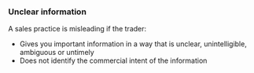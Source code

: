 ###  Unclear information

A sales practice is misleading if the trader:

  * Gives you important information in a way that is unclear, unintelligible, ambiguous or untimely 
  * Does not identify the commercial intent of the information 
